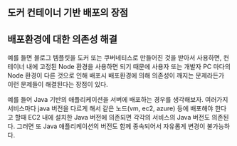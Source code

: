 ## 도커 컨테이너 기반 배포의 장점

## 배포환경에 대한 의존성 해결

예를 들면 블로그 템플릿을 도커 또는 쿠버네티스로 만들어진 것을 받아서 사용하면, 컨테이너 내에 고정된 Node 환경을 사용하면 되기 때문에 사용자 또는 개발자 PC 마다의 Node 환경이 다른 것으로 인해 배포시 배포환경에 의해 의존성이 깨지는 문제라든가 이런 문제들이 해결된다는 장점이 있다.<br>

예를 들어 Java 기반의 애플리케이션을 서버에 배포하는 경우를 생각해보자. 여러가지 서비스마다 java 버전을 다르게 해서 같은 노드(vm, ec2, azure) 등에 배포해야 한다고 할때 EC2 내에 설치한 Java 버전에 의존되면 각각의 서비스의 Java 버전도 의존된다. 그러면 또 Java 애플리케이션의 버전도 함께 종속되어서 자유롭게 변경이 불가능하다.<br>





